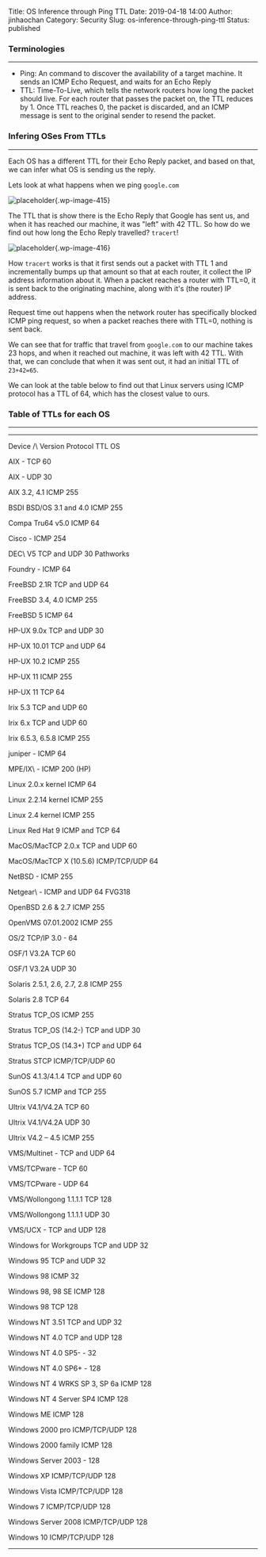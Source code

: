 Title: OS Inference through Ping TTL
Date: 2019-04-18 14:00
Author: jinhaochan
Category: Security
Slug: os-inference-through-ping-ttl
Status: published

<!-- wp:heading {"level":3} -->

### Terminologies

<!-- /wp:heading -->

<!-- wp:separator -->

------------------------------------------------------------------------

<!-- /wp:separator -->

</p>
<!-- wp:list -->

-   Ping: An command to discover the availability of a target machine. It sends an ICMP Echo Request, and waits for an Echo Reply
-   TTL: Time-To-Live, which tells the network routers how long the packet should live. For each router that passes the packet on, the TTL reduces by 1. Once TTL reaches 0, the packet is discarded, and an ICMP message is sent to the original sender to resend the packet.

<!-- /wp:list -->

<!-- wp:heading {"level":3} -->

### Infering OSes From TTLs

<!-- /wp:heading -->

<!-- wp:separator -->

------------------------------------------------------------------------

<!-- /wp:separator -->

</p>
<!-- wp:paragraph -->

Each OS has a different TTL for their Echo Reply packet, and based on that, we can infer what OS is sending us the reply.

<!-- /wp:paragraph -->

<!-- wp:paragraph -->

Lets look at what happens when we ping `google.com`

<!-- /wp:paragraph -->

<!-- wp:image {"id":415} -->


![placeholder]({attach}media/2019/04/untitled.png){.wp-image-415}


<!-- /wp:image -->

<!-- wp:paragraph -->

The TTL that is show there is the Echo Reply that Google has sent us, and when it has reached our machine, it was "left" with 42 TTL. So how do we find out how long the Echo Reply travelled? `tracert`!

<!-- /wp:paragraph -->

<!-- wp:image {"id":416} -->


![placeholder]({attach}media/2019/04/untitled-1.png){.wp-image-416}


<!-- /wp:image -->

<!-- wp:paragraph -->

How `tracert` works is that it first sends out a packet with TTL 1 and incrementally bumps up that amount so that at each router, it collect the IP address information about it. When a packet reaches a router with TTL=0, it is sent back to the originating machine, along with it's (the router) IP address.

<!-- /wp:paragraph -->

<!-- wp:paragraph -->

Request time out happens when the network router has specifically blocked ICMP ping request, so when a packet reaches there with TTL=0, nothing is sent back.

<!-- /wp:paragraph -->

<!-- wp:paragraph -->

We can see that for traffic that travel from `google.com` to our machine takes 23 hops, and when it reached out machine, it was left with 42 TTL. With that, we can conclude that when it was sent out, it had an initial TTL of `23+42=65`.

<!-- /wp:paragraph -->

<!-- wp:paragraph -->

We can look at the table below to find out that Linux servers using ICMP protocol has a TTL of 64, which has the closest value to ours.  

<!-- /wp:paragraph -->

<!-- wp:heading {"level":3} -->

### Table of TTLs for each OS

<!-- /wp:heading -->

<!-- wp:separator -->

------------------------------------------------------------------------

<!-- /wp:separator -->

</p>
<!-- wp:table -->

  ---------------- ----------------------- -------------- -----
  Device /\        Version                 Protocol       TTL
  OS                                                      

  AIX              -                       TCP            60

  AIX              -                       UDP            30

  AIX              3.2, 4.1                ICMP           255

  BSDI             BSD/OS 3.1 and 4.0      ICMP           255

  Compa            Tru64 v5.0              ICMP           64

  Cisco            -                       ICMP           254

  DEC\             V5                      TCP and UDP    30
  Pathworks                                               

  Foundry          -                       ICMP           64

  FreeBSD          2.1R                    TCP and UDP    64

  FreeBSD          3.4, 4.0                ICMP           255

  FreeBSD          5                       ICMP           64

  HP-UX            9.0x                    TCP and UDP    30

  HP-UX            10.01                   TCP and UDP    64

  HP-UX            10.2                    ICMP           255

  HP-UX            11                      ICMP           255

  HP-UX            11                      TCP            64

  Irix             5.3                     TCP and UDP    60

  Irix             6.x                     TCP and UDP    60

  Irix             6.5.3, 6.5.8            ICMP           255

  juniper          -                       ICMP           64

  MPE/IX\          -                       ICMP           200
  (HP)                                                    

  Linux            2.0.x kernel            ICMP           64

  Linux            2.2.14 kernel           ICMP           255

  Linux            2.4 kernel              ICMP           255

  Linux            Red Hat 9               ICMP and TCP   64

  MacOS/MacTCP     2.0.x                   TCP and UDP    60

  MacOS/MacTCP     X (10.5.6)              ICMP/TCP/UDP   64

  NetBSD           -                       ICMP           255

  Netgear\         -                       ICMP and UDP   64
  FVG318                                                  

  OpenBSD          2.6 & 2.7               ICMP           255

  OpenVMS          07.01.2002              ICMP           255

  OS/2             TCP/IP 3.0              -              64

  OSF/1            V3.2A                   TCP            60

  OSF/1            V3.2A                   UDP            30

  Solaris          2.5.1, 2.6, 2.7, 2.8    ICMP           255

  Solaris          2.8                     TCP            64

  Stratus          TCP\_OS                 ICMP           255

  Stratus          TCP\_OS (14.2-)         TCP and UDP    30

  Stratus          TCP\_OS (14.3+)         TCP and UDP    64

  Stratus          STCP                    ICMP/TCP/UDP   60

  SunOS            4.1.3/4.1.4             TCP and UDP    60

  SunOS            5.7                     ICMP and TCP   255

  Ultrix           V4.1/V4.2A              TCP            60

  Ultrix           V4.1/V4.2A              UDP            30

  Ultrix           V4.2 – 4.5              ICMP           255

  VMS/Multinet     -                       TCP and UDP    64

  VMS/TCPware      -                       TCP            60

  VMS/TCPware      -                       UDP            64

  VMS/Wollongong   1.1.1.1                 TCP            128

  VMS/Wollongong   1.1.1.1                 UDP            30

  VMS/UCX          -                       TCP and UDP    128

  Windows          for Workgroups          TCP and UDP    32

  Windows          95                      TCP and UDP    32

  Windows          98                      ICMP           32

  Windows          98, 98 SE               ICMP           128

  Windows          98                      TCP            128

  Windows          NT 3.51                 TCP and UDP    32

  Windows          NT 4.0                  TCP and UDP    128

  Windows          NT 4.0 SP5-             -              32

  Windows          NT 4.0 SP6+             -              128

  Windows          NT 4 WRKS SP 3, SP 6a   ICMP           128

  Windows          NT 4 Server SP4         ICMP           128

  Windows          ME                      ICMP           128

  Windows          2000 pro                ICMP/TCP/UDP   128

  Windows          2000 family             ICMP           128

  Windows          Server 2003             -              128

  Windows          XP                      ICMP/TCP/UDP   128

  Windows          Vista                   ICMP/TCP/UDP   128

  Windows          7                       ICMP/TCP/UDP   128

  Windows          Server 2008             ICMP/TCP/UDP   128

  Windows          10                      ICMP/TCP/UDP   128
  ---------------- ----------------------- -------------- -----

<!-- /wp:table -->
